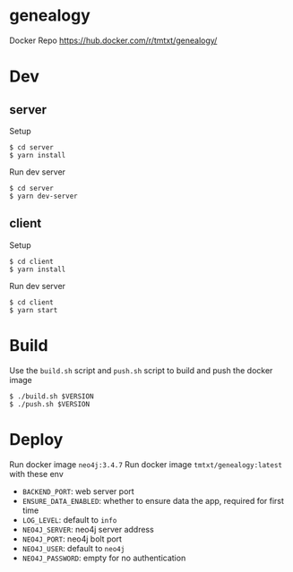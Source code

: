 # genealogy

Docker Repo https://hub.docker.com/r/tmtxt/genealogy/

# Dev

## server

Setup

```
$ cd server
$ yarn install
```

Run dev server

```
$ cd server
$ yarn dev-server
```

## client

Setup

```
$ cd client
$ yarn install
```

Run dev server

```
$ cd client
$ yarn start
```

# Build

Use the `build.sh` script and `push.sh` script to build and push the docker image

```
$ ./build.sh $VERSION
$ ./push.sh $VERSION
```

# Deploy

Run docker image `neo4j:3.4.7`
Run docker image `tmtxt/genealogy:latest` with these env
- `BACKEND_PORT`: web server port
- `ENSURE_DATA_ENABLED`: whether to ensure data the app, required for first time
- `LOG_LEVEL`: default to `info`
- `NEO4J_SERVER`: neo4j server address
- `NEO4J_PORT`: neo4j bolt port
- `NEO4J_USER`: default to `neo4j`
- `NEO4J_PASSWORD`: empty for no authentication
